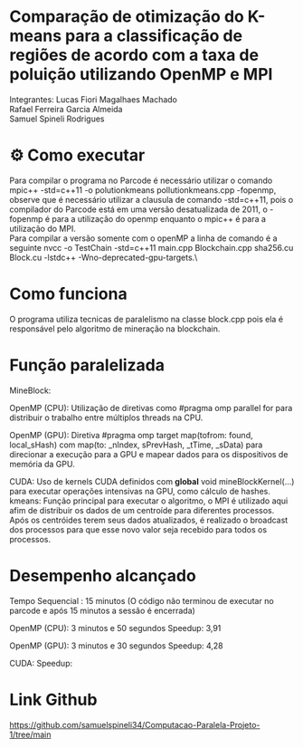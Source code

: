 # Comparação de otimização do K-means para a classificação de regiões de acordo com a taxa de poluição utilizando OpenMP e MPI
Integrantes: Lucas Fiori Magalhaes Machado\
             Rafael Ferreira Garcia Almeida\
             Samuel Spineli Rodrigues
# ⚙️ Como executar
Para compilar o programa no Parcode é necessário utilizar o comando mpic++ -std=c++11 -o polutionkmeans pollutionkmeans.cpp -fopenmp, observe que é necessário utilizar a clausula de comando -std=c++11, pois o compilador do Parcode está em uma versão desatualizada de 2011, o -fopenmp é para a utilização do openmp enquanto o mpic++ é para a utilização do MPI.\
Para compilar a versão somente com o openMP a linha de comando é a seguinte nvcc -o TestChain -std=c++11 main.cpp Blockchain.cpp sha256.cu Block.cu -lstdc++ -Wno-deprecated-gpu-targets.\

# Como funciona
O programa utiliza tecnicas de paralelismo na classe block.cpp pois ela é responsável pelo algoritmo de mineração na blockchain.

# Função paralelizada

MineBlock: 

OpenMP (CPU): Utilização de diretivas como #pragma omp parallel for para distribuir o trabalho entre múltiplos threads na CPU.

OpenMP (GPU): Diretiva #pragma omp target map(tofrom: found, local_sHash) com map(to: _nIndex, sPrevHash, _tTime, _sData) para direcionar a execução para a GPU e mapear dados para os dispositivos de memória da GPU.

CUDA: Uso de kernels CUDA definidos com __global__ void mineBlockKernel(...) para executar operações intensivas na GPU, como cálculo de hashes.
kmeans: Função principal para executar o algoritmo, o MPI é utilizado aqui afim de distribuir os dados de um centroíde para diferentes processos. Após os centróides terem seus dados atualizados, é realizado o broadcast dos processos para que esse novo valor seja recebido para todos os processos.

# Desempenho alcançado
Tempo Sequencial : 15 minutos (O código não terminou de executar no parcode e após 15 minutos a sessão é encerrada)

OpenMP (CPU): 3 minutos e 50 segundos
Speedup: 3,91

OpenMP (GPU): 3 minutos e 30 segundos
Speedup: 4,28

CUDA: 
Speedup: 


# Link Github
https://github.com/samuelspineli34/Computacao-Paralela-Projeto-1/tree/main
